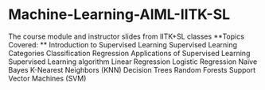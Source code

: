 # Machine-Learning-AIML-IITK-SL
The course module and instructor slides from IITK+SL classes
**Topics Covered: ** 
  Introduction to Supervised Learning
  Supervised Learning Categories
  Classification
  Regression
  Applications of Supervised Learning
  Supervised Learning algorithm
  Linear Regression
  Logistic Regression
  Naïve Bayes
  K-Nearest Neighbors (KNN)
  Decision Trees
  Random Forests
  Support Vector Machines (SVM)
